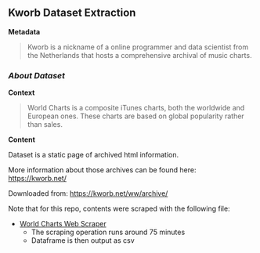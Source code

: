 ## Kworb Dataset Extraction 

**Metadata**

> Kworb is a nickname of a online programmer and data scientist from the Netherlands that hosts a comprehensive archival of music charts. 



### ***About Dataset***

**Context**

> World Charts is a composite iTunes charts, both the worldwide and European ones. These charts are based on global popularity rather than sales. 

**Content**

Dataset is a static page of archived html information. 

More information about those archives can be found here: https://kworb.net/

Downloaded from: https://kworb.net/ww/archive/

Note that for this repo, contents were scraped with the following file: 

- [World Charts Web Scraper](/proj1_kworb_data_.ipynb)
  - The scraping operation runs around 75 minutes
  - Dataframe is then output as csv

